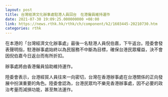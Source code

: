 ```yaml
---
layout: post
title: 台灣經濟文化辦事處駐港人員回台　在港僱員維持運作
date: 2021-07-30 19:09:25.000000000 +08:00
link: https://news.rthk.hk/rthk/ch/component/k2/1603445-20210730.htm
categories: rthk
---
```


在本港的「台灣經濟文化辦事處」最後一名駐港人員倪伯嘉，下午返台。陸委會發表聲明指，駐港辦事處始終以為民服務不中斷為目標，確保台港民眾權益，決不會因倪伯嘉今日返台而有所折扣。

辦事處將由香港僱員協助維持運作。

陸委會表示，台港經貿人員往來一向密切，台灣在香港辦事處在台港關係的正向發展中扮演重要的角色。陸委會認為，台港民眾均不樂見香港辦事處，因不必要的政治考量而減損功能，甚至無法運作。

